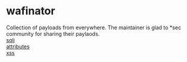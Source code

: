# wafinator
Collection of payloads from everywhere. The maintainer is glad to *sec community for sharing their paylaods.<br>
[sqli](sqli.md)<br>
[attributes](attributes.md)<br>
[xss](xss.md)<br>
